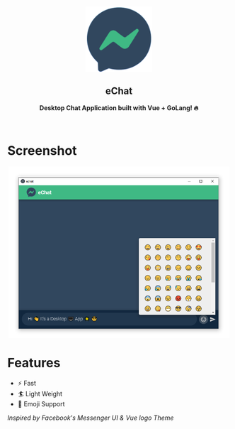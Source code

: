 <p align="center">
    <img width="150px" src="src/assets/echat.png" align="center" alt="Pramod Devireddy Chat App" />
    <h2 align="center">eChat</h2>
    <p align="center"><b>Desktop Chat Application built with Vue + GoLang! 🔥</b></p>
</p>

<br/>

# Screenshot

<p align="center">
    <img width="500px" src="public/img/screenshot.png" align="center" alt="Pramod Devireddy Chat App" />
</p>

# Features

- ⚡ Fast
- 🏄 Light Weight
- 🤩 Emoji Support

_Inspired by Facebook's Messenger UI & Vue logo Theme_
